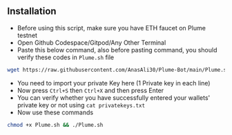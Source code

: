 ## Installation

- Before using this script, make sure you have ETH faucet on Plume testnet
- Open Github Codespace/Gitpod/Any Other Terminal
- Paste this below command, also before pasting command, you should verify these codes in `Plume.sh` file
```bash
wget https://raw.githubusercontent.com/AnasAli30/Plume-Bot/main/Plume.sh && touch privatekeys.txt && nano privatekeys.txt
```
- You need to import your private Key here (1 Private key in each line)
- Now press `Ctrl+S` then `Ctrl+X` and then press Enter
- You can verify whether you have successfully entered your wallets' private key or not using `cat privatekeys.txt`
- Now use these commands
```bash
chmod +x Plume.sh && ./Plume.sh
```
